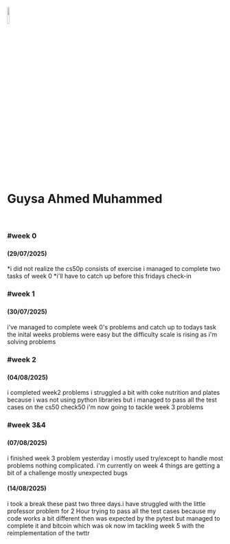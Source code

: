 <img src="https://wethinkcode.co.za/wp-content/uploads/2020/08/W-1-1536x1536.png" width="10%"/>
<br/><h1>Guysa Ahmed Muhammed</h1><br/>
<h3>#week 0<h3> 
<h4>(29/07/2025)</h4> 
    *i did not realize the cs50p consists of exercise i managed to complete two tasks of week 0
    *i'll have to catch up before this fridays check-in
   <h3>#week 1<h3> 
<h4>(30/07/2025)</h4>         
    i've managed to complete week 0's problems and catch up to todays task the inital weeks problems were easy but the difficulty scale is rising as i'm solving problems
<h3>#week 2<h3> 
<h4>(04/08/2025)</h4>
    i completed week2 problems i struggled a bit with coke nutrition and plates because i was not using python libraries but i managed to pass all the test cases on the cs50 check50 i'm now going to tackle week 3 problems 

<h3>#week 3&4<h3> 
<h4>(07/08/2025)</h4>
    i finished week 3 problem yesterday i mostly used try/except to handle most problems nothing complicated. i'm currently on week 4 things are getting a bit of a challenge mostly unexpected bugs 
<h4>(14/08/2025)</h4>
    i took a break these past two three days.i have struggled with the little professor problem for 2 Hour trying to pass all the test cases because my code works a bit different then was expected by the pytest but managed to complete it and bitcoin which was ok now im tackling week 5 with the reimplementation of the twttr












